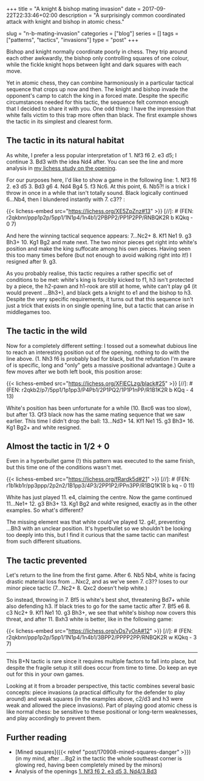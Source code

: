 +++
title = "A knight & bishop mating invasion"
date = 2017-09-22T22:33:46+02:00
description = "A surprisingly common coordinated attack with knight and bishop in atomic chess."

slug = "n-b-mating-invasion"
categories = ["blog"]
series = []
tags = ["patterns", "tactics", "invasions"]
type = "post"
+++

Bishop and knight normally coordinate poorly in chess. They trip around each other awkwardly, the bishop only controlling squares of one colour, while the fickle knight hops between light and dark squares with each move.

Yet in atomic chess, they can combine harmoniously in a particular tactical sequence that crops up now and then. The knight and bishop invade the opponent's camp to catch the king in a forced mate. Despite the specific circumstances needed for this tactic, the sequence felt common enough that I decided to share it with you. One odd thing: I have the impression that white falls victim to this trap more often than black.
The first example shows the tactic in its simplest and clearest form.


## The tactic in its natural habitat ##
As white, I prefer a less popular interpretation of 1. Nf3 f6 2. e3 d5; I continue 3. Bd3 with the idea Nd4 after. You can see the line and more analysis in [my lichess study on the opening](https://lichess.org/study/Dc345Be0).

For our purposes here, I'd like to show a game in the following line: 1. Nf3 f6 2. e3 d5 3. Bd3 g6 4. Nd4 Bg4 5. f3 Nc6. At this point, 6. Nb5?! is a trick I throw in once in a while that isn't totally sound. Black logically continued 6...Nb4, then I blundered instantly with 7. c3?? :

{{< lichess-embed src="https://lichess.org/XE5ZpZnz#13" >}}
[//]: # (FEN: r2qkbnr/ppp1p2p/5pp1/1N1p4/1n4b1/2PBPP2/PP1P2PP/RNBQK2R b KQkq - 0 7)

And here the winning tactical sequence appears: 7...Nc2+ 8. Kf1 Ne1 9. g3 Bh3+ 10. Kg1 Bg2 and mate next. The two minor pieces get right into white's position and make the king suffocate among his own pieces. Having seen this too many times before (but not enough to avoid walking right into it!) I resigned after 9. g3.

As you probably realise, this tactic requires a rather specific set of conditions to be met: white's king is forcibly kicked to f1, h3 isn't protected by a piece, the h2-pawn and h1-rook are still at home, white can't play g4 (it would prevent ...Bh3+), and black gets a knight to e1 and the bishop to h3. Despite the very specific requirements, it turns out that this sequence isn't just a trick that exists in on single opening line, but a tactic that can arise in middlegames too.


## The tactic in the wild ##
Now for a completely different setting: I tossed out a somewhat dubious line to reach an interesting position out of the opening, nothing to do with the line above. (1. Nh3 f6 is probably bad for black, but the refutation I'm aware of is specific, long and "only" gets a massive positional advantage.) Quite a few moves after we both left book, this position arose:

{{< lichess-embed src="https://lichess.org/XFlECLzg/black#25" >}}
[//]: # (FEN: r2qkb2/p7/5pp1/1p1pp3/P4Pb1/2P1PQ2/1P1P1nPP/R1B1K2R b KQq - 4 13)

White's position has been unfortunate for a while (10. Bxc6 was too slow), but after 13. Qf3 black now has the same mating sequence that we saw earlier. This time I didn't drop the ball:
13...Nd3+ 14. Kf1 Ne1 15. g3 Bh3+ 16. Kg1 Bg2+ and white resigned.


## Almost the tactic in 1/2 + 0 ##
Even in a hyperbullet game (!) this pattern was executed to the same finish, but this time one of the conditions wasn't met.

{{< lichess-embed src="https://lichess.org/fRardk5d#21" >}}
[//]: # (FEN: r1b1kb1r/pp3ppp/2p2n2/1B1pp3/4P3/2PP1P2/PPn3PP/R1BQ1K1R b kq - 0 11)

White has just played 11. e4, claiming the centre. Now the game continued 11...Ne1+ 12. g3 Bh3+ 13. Kg1 Bg2 and white resigned, exactly as in the other examples. So what's different?

The missing element was that white could've played 12. g4!, preventing ...Bh3 with an unclear position. It's hyperbullet so we shouldn't be looking too deeply into this, but I find it curious that the same tactic can manifest from such different situations.


## The tactic prevented ##
Let's return to the line from the first game. After 6. Nb5 Nb4, white is facing drastic material loss from ...Nxc2, and as we've seen 7. c3?? loses to our minor piece tactic (7...Nc2+ 8. Qxc2 doesn't help white.)

So instead, throwing in 7. Bf5 is white's best shot, threatening Bd7+ while also defending h3. If black tries to go for the same tactic after 7. Bf5 e6 8. c3 Nc2+ 9. Kf1 Ne1 10. g3 Bh3+, we see that white's bishop now covers this threat, and after 11. Bxh3 white is better, like in the following game:

{{< lichess-embed src="https://lichess.org/vDs7yOrA#12" >}}
[//]: # (FEN: r2qkbnr/ppp1p2p/5pp1/1N1p4/1n4b1/3BPP2/PPPP2PP/RNBQK2R w KQkq - 3 7)

-----------

This B+N tactic is rare since it requires multiple factors to fall into place, but despite the fragile setup it still does occur from time to time. Do keep an eye out for this in your own games.

Looking at it from a broader perspective, this tactic combines several basic concepts: piece invasions (a practical difficulty for the defender to play around) and weak squares (in the examples above, c2/d3 and h3 were weak and allowed the piece invasions). Part of playing good atomic chess is like normal chess: be sensitive to these positional or long-term weaknesses, and play accordingly to prevent them.


## Further reading ##

* [Mined squares]({{< relref "post/170908-mined-squares-danger" >}}) (in my mind, after ...Bg2 in the tactic the whole southeast corner is glowing red, having been completely mined by the minors)
* Analysis of the openings [1. Nf3 f6 2. e3 d5 3. Nd4/3.Bd3](https://lichess.org/study/Dc345Be0)